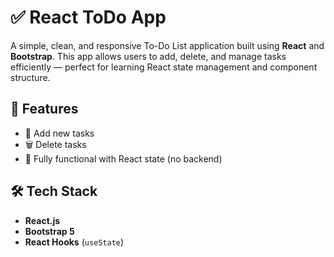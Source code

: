 # ✅ React ToDo App

A simple, clean, and responsive To-Do List application built using **React** and **Bootstrap**. This app allows users to add, delete, and manage tasks efficiently — perfect for learning React state management and component structure.

## 🎯 Features

- 📝 Add new tasks
- 🗑️ Delete tasks
- 🔄 Fully functional with React state (no backend)

## 🛠️ Tech Stack

- **React.js**
- **Bootstrap 5**
- **React Hooks** (`useState`)
